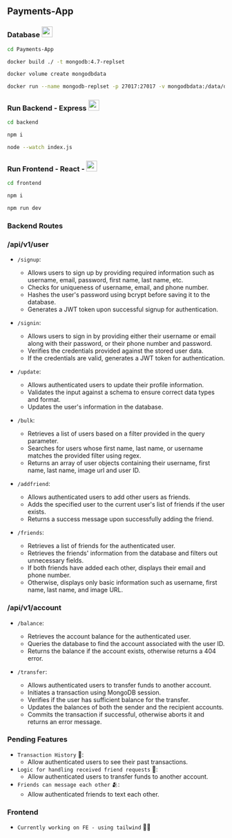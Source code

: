 ## Payments-App 


### Database <img height="25" src="https://user-images.githubusercontent.com/25181517/117207330-263ba280-adf4-11eb-9b97-0ac5b40bc3be.png">

```bash
cd Payments-App

docker build ./ -t mongodb:4.7-replset

docker volume create mongodbdata

docker run --name mongodb-replset -p 27017:27017 -v mongodbdata:/data/db -d mongodb:4.7-replset
```

### Run Backend - Express <img height="25" src="https://user-images.githubusercontent.com/25181517/183859966-a3462d8d-1bc7-4880-b353-e2cbed900ed6.png">

```bash
cd backend

npm i 

node --watch index.js
```

### Run Frontend - React -  <img height="25" src="https://user-images.githubusercontent.com/25181517/183897015-94a058a6-b86e-4e42-a37f-bf92061753e5.png">

```bash
cd frontend

npm i

npm run dev
```

### Backend Routes

### /api/v1/user

- `/signup`:
    - Allows users to sign up by providing required information such as username, email, password, first name, last name, etc.
    - Checks for uniqueness of username, email, and phone number.
    - Hashes the user's password using bcrypt before saving it to the database.
    - Generates a JWT token upon successful signup for authentication.

- `/signin`:
    - Allows users to sign in by providing either their username or email along with their password, or their phone number and password.
    - Verifies the credentials provided against the stored user data.
    - If the credentials are valid, generates a JWT token for authentication.

- `/update`:
    - Allows authenticated users to update their profile information.
    - Validates the input against a schema to ensure correct data types and format.
    - Updates the user's information in the database.

- `/bulk`:
    - Retrieves a list of users based on a filter provided in the query parameter.
    - Searches for users whose first name, last name, or username matches the provided filter using regex.
    - Returns an array of user objects containing their username, first name, last name, image url and user ID.

- `/addfriend`:
    - Allows authenticated users to add other users as friends.
    - Adds the specified user to the current user's list of friends if the user exists.
    - Returns a success message upon successfully adding the friend.

- `/friends`:
    - Retrieves a list of friends for the authenticated user.
    - Retrieves the friends' information from the database and filters out unnecessary fields.
    - If both friends have added each other, displays their email and phone number.
    - Otherwise, displays only basic information such as username, first name, last name, and image URL.

### /api/v1/account 
- `/balance`:
    - Retrieves the account balance for the authenticated user.
    - Queries the database to find the account associated with the user ID.
    - Returns the balance if the account exists, otherwise returns a 404 error.

- `/transfer`:
    - Allows authenticated users to transfer funds to another account.
    - Initiates a transaction using MongoDB session.
    - Verifies if the user has sufficient balance for the transfer.
    - Updates the balances of both the sender and the recipient accounts.
    - Commits the transaction if successful, otherwise aborts it and returns an error message.

### Pending Features 
- `Transaction History` 🔄:
    - Allow authenticated users to see their past transactions.
- `Logic for handling received friend requests` 🤝:
    - Allow authenticated users to transfer funds to another account.
- `Friends can message each other` 🫂:
    - Allow authenticated friends to text each other.

### Frontend
- `Currently working on FE - using tailwind` 💪🏻
